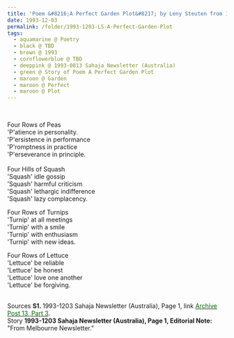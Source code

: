 ```yaml
---
title: 'Poem &#8216;A Perfect Garden Plot&#8217; by Leny Steuten from 1993-1203 Sahaja Newsletter (Australia), Page 1'
date: 1993-12-03
permalink: /folder/1993-1203-LS-A-Perfect-Garden-Plot
tags:
  - aquamarine @ Poetry
  - black @ TBD
  - brown @ 1993
  - cornflowerblue @ TBD
  - deeppink @ 1993-0813 Sahaja Newsletter (Australia)
  - green @ Story of Poem A Perfect Garden Plot
  - maroon @ Garden
  - maroon @ Perfect
  - maroon @ Plot
---
```


<br>

<p>
Four Rows of Peas<br>
'P'atience in personality.<br>
'P'ersistence in performance<br>
'P'romptness in practice<br>
'P'erseverance in principle.<br>
<br>
Four Hills of Squash<br>
'Squash' idle gossip<br>
'Squash' harmful criticism<br>
'Squash' lethargic indifference<br>
'Squash' lazy complacency.<br>

Four Rows of Turnips<br>
'Turnip' at all meetings<br>
'Turnip' with a smile<br>
'Turnip' with enthusiasm<br>
'Turnip' with new ideas.<br>

Four Rows of Lettuce<br>
'Lettuce' be reliable<br>
'Lettuce' be honest<br>
'Lettuce' love one another<br>
'Lettuce' be forgiving.<br>
</p>

<br>

<wave-list>
<list-title color="DarkSeaGreen" width="40">Sources</list-title>
  <list-item color="BlanchedAlmond"  width="280"><b>S1. </b> 1993-1203 Sahaja Newsletter (Australia), Page 1, link <a href="https://seven-teams.github.io/archives/2023/0907"><font color="DarkGreen">Archive Post 13, Part 3</font></a>.</list-item>
</wave-list>

<br>

<wave-list>
<list-title color="DarkSeaGreen" width="25">Story</list-title>
  <list-item color="BlanchedAlmond"  width="280"><b>1993-1203 Sahaja Newsletter (Australia), Page 1, Editorial Note:</b> "From Melbourne Newsletter."</list-item>
</wave-list>